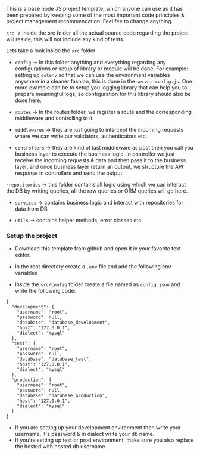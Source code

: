 This is a base node JS project template, which anyone can use as it has been prepared by keeping some of the most important code principles & project management recommendation. Feel fee to change anything.

`src` -> Inside the src folder all the actual source code regarding the project will reside, this will not include any kind of tests.

Lets take a look inside the `src` folder

- `config` -> In this folder anything and everything regarding any configurations or setup of library or module will be done. For example: setting up `dotenv` so that we can use the environment variables anywhere in a cleaner fashion, this is done in the `server-config.js`. One more example can be to setup you logging library that can help you to prepare meaningful logs, so configuration for this library should also be done here.

- `routes` -> In the routes folder, we register a route and the corresponding middleware and controlling to it.

- `middlewares` -> they are just going to intercept the incoming requests where we can write our validators, authenticators etc.

- `controllers` -> they are kind of last middleware as post then you call you business layer to execute the business logic. In controller we just receive the incoming requests & data and then pass it to the business layer, and once business layer return an output, we structure the API response in controllers and send the output.

-`repositories` -> this folder contains all logic using which we can interact the DB by writing queries, all the raw queries or ORM queries will go here.

- `services` -> contains business logic and interact with repositories for data from DB

- `utils` -> contains helper methods, error classes etc.

### Setup the project

- Download this template from github and open it in your favorite text editor.
- In the root directory create a `.env` file and add the following env variables

- Inside the `src/config` folder create a file named as `config.json` and write the following code:

```
{
  "development": {
    "username": "root",
    "password": null,
    "database": "database_development",
    "host": "127.0.0.1",
    "dialect": "mysql"
  },
  "test": {
    "username": "root",
    "password": null,
    "database": "database_test",
    "host": "127.0.0.1",
    "dialect": "mysql"
  },
  "production": {
    "username": "root",
    "password": null,
    "database": "database_production",
    "host": "127.0.0.1",
    "dialect": "mysql"
  }
}
```

- If you are setting up your development environment then write your username, it's password & in dialect write your db name.
- If you're setting up test or prod environment, make sure you also replace the hosted with hosted db username.
